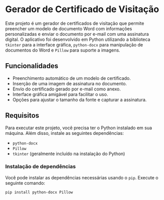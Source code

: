 # Gerador de Certificado de Visitação

Este projeto é um gerador de certificados de visitação que permite preencher um modelo de documento Word com informações personalizadas e enviar o documento por e-mail com uma assinatura digital. O aplicativo foi desenvolvido em Python utilizando a biblioteca `tkinter` para a interface gráfica, `python-docx` para manipulação de documentos do Word e `Pillow` para suporte a imagens.

## Funcionalidades

- Preenchimento automático de um modelo de certificado.
- Inserção de uma imagem de assinatura no documento.
- Envio do certificado gerado por e-mail como anexo.
- Interface gráfica amigável para facilitar o uso.
- Opções para ajustar o tamanho da fonte e capturar a assinatura.

## Requisitos

Para executar este projeto, você precisa ter o Python instalado em sua máquina. Além disso, instale as seguintes dependências:

- `python-docx`
- `Pillow`
- `tkinter` (geralmente incluído na instalação do Python)

### Instalação de dependências

Você pode instalar as dependências necessárias usando o `pip`. Execute o seguinte comando:

```bash
pip install python-docx Pillow

